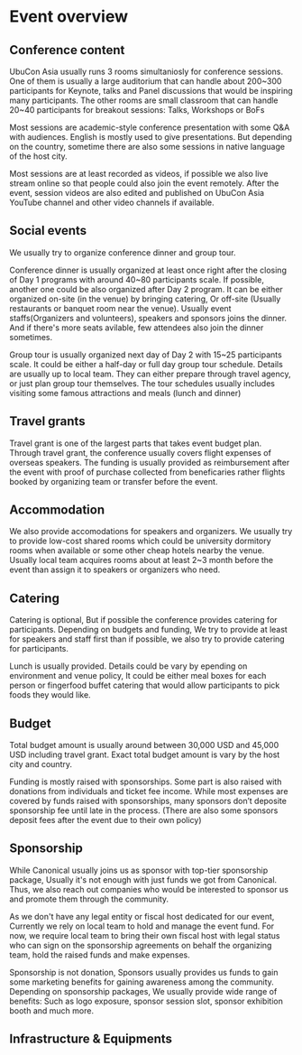 # Event overview

## Conference content

UbuCon Asia usually runs 3 rooms simultaniosly for conference sessions. One of them is usually a large auditorium that can handle about 200~300 participants for Keynote,  talks and Panel discussions that would be inspiring many participants. The other rooms are small classroom that can handle 20~40 participants for breakout sessions: Talks, Workshops or BoFs 

Most sessions are academic-style conference presentation with some Q&A with audiences. English is mostly used to give presentations. But depending on the country, sometime there are also some sessions in native language of the host city. 

Most sessions are at least recorded as videos, if possible we also live stream online so that people could also join the event remotely. After the event, session videos are also edited and published on UbuCon Asia YouTube channel and other video channels if available.

## Social events
We usually try to organize conference dinner and group tour.

Conference dinner is usually organized at least once right after the closing of Day 1 programs with around 40~80 participants scale. If possible, another one could be also organized after Day 2 program. It can be either organized on-site (in the venue) by bringing catering, Or off-site (Usually restaurants or banquet room near the venue). Usually event staffs(Organizers and volunteers), speakers and sponsors joins the dinner. And if there's more seats avilable, few attendees also join the dinner sometimes.

Group tour is usually organized next day of Day 2 with 15~25 participants scale. It could be either a half-day or full day group tour schedule. Details are usually up to local team. They can either prepare through travel agency, or just plan group tour themselves. The tour schedules usually includes visiting some famous attractions and meals (lunch and dinner)


## Travel grants

Travel grant is one of the largest parts that takes event budget plan. Through travel grant, the conference usually covers flight expenses of overseas speakers. The funding is usually provided as reimbursement after the event with proof of purchase collected from beneficaries rather flights booked by organizing team or transfer before the event.

## Accommodation

We also provide accomodations for speakers and organizers. We usually try to provide low-cost shared rooms which could be university dormitory rooms when available or some other cheap hotels nearby the venue. Usually local team acquires rooms about at least 2~3 month before the event than assign it to speakers or organizers who need.

## Catering

Catering is optional, But if possible the conference provides catering for participants. Depending on budgets and funding, We try to provide at least for speakers and staff first than if possible, we also try to provide catering for participants.

Lunch is usually provided. Details could be vary by epending on environment and venue policy, It could be either meal boxes for each person or fingerfood buffet catering that would allow participants to pick foods they would like.
## Budget
Total budget amount is usually around between 30,000 USD and 45,000 USD including travel grant. Exact total budget amount is vary by the host city and country.

Funding is mostly raised with sponsorships. Some part is also raised with donations from individuals and ticket fee income. While most expenses are covered by funds raised with sponsorships, many sponsors don’t deposite sponsorship fee until late in the process. (There are also some sponsors deposit fees after the event due to their own policy)
## Sponsorship
While Canonical usually joins us as sponsor with top-tier sponsorship package, Usually it's not enough with just funds we got from Canonical. Thus, we also reach out companies who would be interested to sponsor us and promote them through the community.

As we don't have any legal entity or fiscal host dedicated for our event, Currently we rely on local team to hold and manage the event fund. For now, we require local team to bring their own fiscal host with legal status who can sign on the sponsorship agreements on behalf the organizing team, hold the raised funds and make expenses.

Sponsorship is not donation, Sponsors usually provides us funds to gain some marketing benefits for gaining awareness among the community. Depending on sponsorship packages, We usually provide wide range of benefits: Such as logo exposure, sponsor session slot, sponsor exhibition booth and much more.

## Infrastructure & Equipments